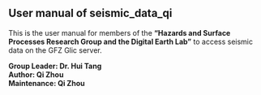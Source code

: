 ## User manual of seismic_data_qi
This is the user manual for members of the **“Hazards and Surface Processes Research Group and the Digital Earth Lab”** to access seismic data on the GFZ Glic server.

**Group Leader: Dr. Hui Tang** <br>
**Author: Qi Zhou** <br>
**Maintenance: Qi Zhou** <br>
